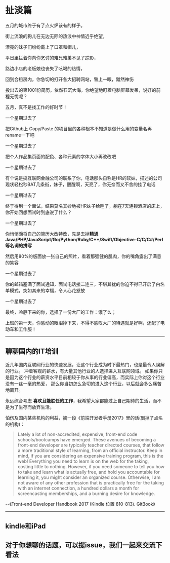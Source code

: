 # 扯淡篇

五月的城市终于有了点火炉该有的样子。

街上流浪的狗儿在无边无际的热浪中神情近乎绝望，

漂亮的妹子们纷纷戴上了口罩和帽儿，

平日里拦着你向你乞讨的难兄难弟不见了踪影，

路边小店的老板娘也丧失了吆喝的热情，

回到合租房内，你急切的打开各大招聘网站，瞥上一眼，黯然神伤

投出去的第1001份简历，依然石沉大海，你绝望地盯着电脑屏幕发呆，说好的前程无忧呢？

五月，真不是找工作的好时节！

一个星期过去了

把Github上 Copy/Paste 的项目里的各种根本不知道是做什么用的变量名再rename一下吧

一个星期过去了

把个人作品集页面的配色、各种元素的字体大小再改改吧

一个星期过去了

有个说是搞互联网金融公司的联系了你，电话那头自称是HR的软妹，描述的公司现状轻松秒BAT几条街，妹子，醒醒啊，天亮了，你无奈而又不舍的挂了电话

一个星期过去了

终于得到一个面试，结果莫名其妙地被HR妹子给睡了，躺在7天连锁酒店的床上，你开始回想面试时到底说了什么？

一个星期过去了

你悄悄滴将自己的简历大改特改，先是去掉**精通 Java/PHP/JavaScript/Go/Python/Ruby/C++/Swift/Objective-C/C/C#/Perl 等名词的拼写**

然后用80%的版面放一张自己的照片，看着那强健的肌肉，你的嘴角露出了满意的笑容

一个星期过去了

你的邮箱塞满了面试通知，面试电话接二连三，不堪其扰的你迫不得已开启了白名单模式，突如其来的幸福，令人心花怒放

一个星期过去了

最终，冷静下来的你，选择了一份大厂的工作：饿了么；

上班的第一天，你感动的眼泪掉下来，不得不感叹大厂的待遇就是好啊，还配了电动车和工作服！

---

## 聊聊国内的IT培训

近几年国内互联网行业的快速发展，让这个行业成为时下最热门，也是最令人误解的行业。
冲着客观的薪水，有大量其他行业的人选择进入互联网领域。
如果你只是因为这个行业的薪资水平目前相较于你从事的行业偏高，而实际上你对这个行业没有一丝一毫的热爱，
那么你当初怎么急切的进入这个行业，以后就会多么痛苦地离开。

永远综合考虑 **喜欢且能胜任的工作**，我希望大家都能过上自己期待的生活，而不是为了生存而放弃生活。

怕伤及国内某些机构的利益，摘一段《前端开发者手册2017》里的话(删掉了点名的机构)：
>Lately a lot of non-accredited, expensive, front-end code schools/bootcamps have emerged.
 These avenues of becoming a front-end developer are typically teacher directed courses, that follow a more traditional style of learning, from an official instructor.
 Keep in mind, if you are considering an expensive training program, this is the web! 
 Everything you need to learn is on the web for the taking, costing little to nothing. 
 However, if you need someone to tell you how to take and learn what is actually free, and hold you accountable for learning it, you might consider an organized course. 
 Otherwise, I am not aware of any other profession that is practically free for the taking with an internet connection, a hundred dollars a month for screencasting memberships, and a burning desire for knowledge.
                                                                         
 --《Front-end Developer Handbook 2017 (Kindle 位置 810-813). GitBook》
 
 
---

## kindle和iPad


## 对于你想聊的话题，可以提issue，我们一起来交流下看法


